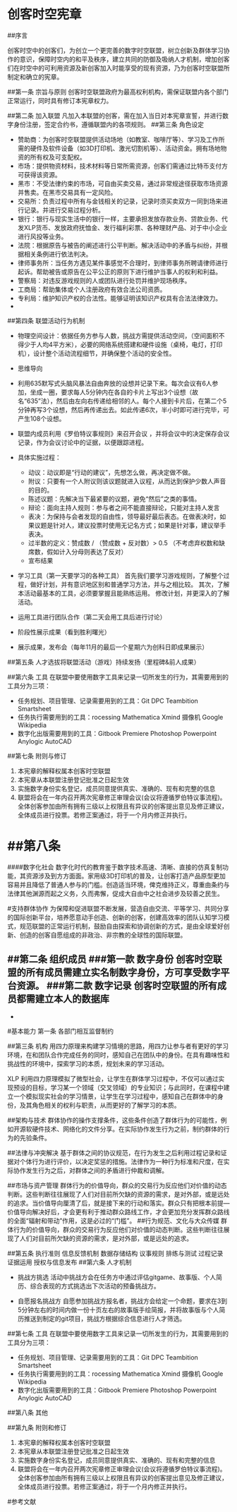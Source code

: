 ﻿# 创客时空宪章

##序言

创客时空中的创客们，为创立一个更完善的数字时空联盟，树立创新及群体学习协作的意识，保障时空内的和平及秩序，建立共同的防御及吸纳人才机制，增加创客们在时空中的可利用资源及新创客加入时能享受的现有资源，乃为创客时空联盟所制定和确立的宪章。

##第一条 宗旨与原则
创客时空联盟政府为最高权利机构，需保证联盟内各个部门正常运行，同时具有修订本宪章权力。

##第二条 加入联盟
凡加入本联盟的创客，需在加入当日对本宪章宣誓，并进行数字身份注册，签定合约书，遵循联盟内的各项规则。
##第三条 角色设定
- 赞助商：为创客时空联盟提供活动场地（如教室、咖啡厅等）、学习及工作所需的硬件及软件设备（如3D打印机、激光切割机等）、活动资金。拥有场地物资的所有权及可支配权。
- 市场：提供物资材料，技术材料等日常所需资源，创客们需通过比特币支付方可获得该资源。
- 黑市：不受法律约束的市场，可自由买卖交易，通过非常规途径获取市场资源并售卖。在黑市交易具有一定风险。
- 交易所：负责过程中所有与金钱相关的记录，记录时须买卖双方一同到场来进行记录。并进行交易过程分析。
- 银行：银行与现实生活中的银行一样，主要承担发放存款业务、贷款业务、代发XLP货币、发放政府抚恤金、发行福利彩票、各种理财产品、对于中小企业进行风投等业务。
- 法院：根据原告与被告的阐述进行公平判断。解决活动中的矛盾与纠纷，并根据相关条例进行依法判决。
- 律师事务所：当任务方遇见某件事感觉不合理时，到律师事务所聘请律师进行起诉。帮助被告或原告在公平公正的原则下进行维护当事人的权利和利益。
- 警察局：对违反游戏规则的人或团队进行处罚并维护现场秩序。
- 工商局：帮助集体或个人注册政府有效合法公司资质。
- 专利局：维护知识产权的合法性。能够证明该知识产权具有合法法律效力。
-
##第四条 联盟活动行为机制
- 物理空间设计：依据任务方参与人数，挑战方需提供活动空间，（空间面积不得少于人均4平方米），必要的网络系统搭建和硬件设施（桌椅，电灯，打印机），设计整个活动流程细节，并确保整个活动的安全性。
- 思维导向
 - 利用635默写式头脑风暴法自由奔放的设想并记录下来。每次会议有6人参加，坐成一圈，要求每人5分钟内在各自的卡片上写出3个设想（故名“635”法），然后由左向右传递给相邻的人。每个人接到卡片后，在第二个5分钟再写3个设想，然后再传递出去。如此传递6次，半小时即可进行完毕，可产生108个设想。
 - 联盟内成员利用《罗伯特议事规则》来召开会议
 ，并将会议中的决定保存会议记录，作为会议讨论中的证据，以便跟踪进程。
  - 具体实施过程：
    - 动议：动议即是“行动的建议”，先想怎么做，再决定做不做。
    - 附议：只要有一个人附议则该议题就进入议程，从而达到保护少数人声音的目的。
    - 陈述议题：先解决当下最紧要的议题，避免“然后”之类的事情。
    - 辩论：面向主持人规则：参与者之间不能直接辩论，只能对主持人发言
    - 表决：为保持与会者发现的自由性，领导最好最后表态。在做表决时，如果议题是针对人，建议投票时使用无记名方式；如果是针对事，建议举手表决。
    - 过半数的定义：赞成数 / （赞成数 + 反对数）> 0.5 （不考虑弃权数和缺席数，假如计入分母则表达了反对）
    - 宣布结果

- 学习工具（第一天要学习的各种工具）
首先我们要学习游戏规则，了解整个过程，做好计划，并有意识地区别和普通学习方法，并与之相比较。
其次，了解本活动最基本的工具，必须要掌握且能熟练运用。
修改计划，并更深入的了解活动。




- 运用工具进行团队合作（第二天会用工具后进行讨论）
- 阶段性展示成果（看到胜利曙光）
- 展示成果，发布会（每年11月的最后一个星期六为创科日即成果展示）

##第五条 人才选拔将联盟活动（游戏）持续发扬（里程碑&前人成果）

##第六条 工具
在联盟中要使用数字工具来记录一切所发生的行为，其需要用到的工具分为三项：
 - 任务规划、项目管理、记录需要用到的工具：Git DPC Teambition Smartsheet
 - 任务执行需要用到的工具：rocessing Mathematica Xmind 摄像机 Google Wikipedia
 - 数字化出版需要用到的工具：Gitbook Premiere Photoshop Powerpoint Anylogic AutoCAD

##第七条 附则与修订
1. 本宪章的解释权属本创客时空联盟
2. 本宪章从本联盟注册登记批准之日起生效
3. 实施数字身份实名登记，成员同意提供真实、准确的、现有和完整的信息
4. 联盟将会在一年内召开两次宪章修正审理会议(会议将遵循罗伯特议事流程)。全体创客参加由所有拥有三级以上权限且有异议的创客提出意见及修正建议，全体成员进行投票。若修正案通过，将于一个月内修正并执行。

##第八条
==============================================


####数字化社会
数字化时代的教育鉴于数字技术高速、清晰、直接的仿真复制功能，其资源涉及到方方面面。家用级3D打印机的普及，让创客打造产品原型更加容易并且降低了普通人参与的门槛。创造适当环境，俾克维持正义，尊重由条约与法律其他渊源而起之义务，久而弗懈，促成大自由中之社会进步及较善之民生。

#支持群体协作
  为保障和促进联盟不断发展，营造自由交流、平等学习、共同分享的国际创新平台，培养愿意动手创造、创新的创客，创建高效率的团队认知学习模式，规范联盟的正常运行机制，鼓励自由探索和协调创新的方式，是由全球爱好创新、创造的创客自愿组成的非政治、非宗教的全球性的国际联盟。

##第二条 组织成员
###第一款 数字身份
创客时空联盟的所有成员需建立实名制数字身份，方可享受数字平台资源。
###第二款 数字记录
创客时空联盟的所有成员都需建立本人的数据库
-
-
#基本能力
第一条 各部门相互监督制约


##第三条 机构
用四力原理来构建学习情境的思路，用四力让参与者有更好的学习环境，在和团队合作完成任务的同时，感知自己在团队中的身份。在具有趣味性和挑战性的环境中，探索学习的本质，规划未来的学习活动。

XLP 利用四力原理模拟了微型社会，让学生在群体学习过程中，不仅可以通过实现预设的目标，学习某一个领域（交叉领域）的专业知识；与此同时，在课程中建立一个模拟现实社会的学习情景，让学生在学习过程中，感知自己在群体中的身份，及其角色相关的权利与职责，从而更好的了解学习的本质。

##架构与技术
群体协作的操作支撑条件，这些条件创造了群体行为的可能性，例如开源软硬件技术、网络化的文件分享。在实际协作发生行为之前，制约群体的行为的先验条件。

##法律与冲突解决
基于群体之间的协议规范，在行为发生之后利用过程记录和证据对个体行为进行评价，以决定奖惩的措施。法律作为一种行为标准和尺度，在实际协作发生行为之后，对群体之间的矛盾进行仲裁和调解。

##市场与资产管理
群体行为的价值导向，群众的交易行为反应他们对价值的动态判断。这些判断往往展现了人们对目前所欠缺的资源的需求，是对外部，或是远处的追求。当价值导向厘清了后，就是接下来的行动和落实。群众只有把根本前提—价值导向解决好后，才会更有利于推动群众路线工作，才会更加充分发挥群众路线的全面“辐射和带动”作用，这是必过的“门槛”。
##行为规范、文化与大众传媒
群体行为的价值导向，群众的交易行为反应他们对价值的动态判断。这些判断往往展现了人们对目前所欠缺的资源的需求，是对外部，或是远处的追求。

##第五条 执行准则
信息反馈机制
数据存储结构
议事规则
排练与测试
过程记录
证据运用
授权与信息发布
##第六条 人才机制
 - 挑战方挑选
活动中挑战方会在任务方中通过评估gitgame、故事版、个人简历、综合表现的方式挑选出下次活动的预备挑战方。

 - 自愿报名挑战方
自愿参加挑战方报名者，挑战方会给定一个命题，要求在3到5分钟左右的时间内做一份十页左右的故事版手绘简报，并将故事版与个人简历推送到制定的git项目，挑战方根据综合信息进行人才筛选。

##第七条 工具
在联盟中要使用数字工具来记录一切所发生的行为，其需要用到的工具分为三项：
 - 任务规划、项目管理、记录需要用到的工具：Git DPC Teambition Smartsheet
 - 任务执行需要用到的工具：rocessing Mathematica Xmind 摄像机 Google Wikipedia
 - 数字化出版需要用到的工具：Gitbook Premiere Photoshop Powerpoint Anylogic AutoCAD

##第八条 其他

##第九条 附则和修订
1. 本宪章的解释权属本创客时空联盟
2. 本宪章从本联盟注册登记批准之日起生效
3. 实施数字身份实名登记，成员同意提供真实、准确的、现有和完整的信息
4. 联盟将会在一年内召开两次宪章修正审理会议(会议将遵循罗伯特议事流程)。全体创客参加由所有拥有三级以上权限且有异议的创客提出意见及修正建议，全体成员进行投票。若修正案通过，将于一个月内修正并执行。




#参考文献

